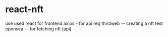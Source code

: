 # react-nft

use used react for frontend
axios - for api req
thirdweb -- creating a nft 
test opensea -- for fetching nft (api)



